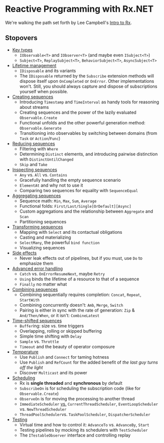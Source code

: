 # Reactive Programming with Rx.NET

We're walking the path set forth by Lee Campbell's [Intro to Rx].

## Stopovers

* [Key types]
    * `IObservable<T>` and `IObserver<T>` (and maybe even `ISubject<T>`)
    * `Subject<T>`, `ReplaySubject<T>`, `BehaviorSubject<T>`, `AsyncSubject<T>`
* [Lifetime management]
    * `IDisposable` and its variants
    * The `IDisposable` returned by the `Subscribe` extension methods will dispose itself upon `OnCompleted` or `OnError`. Other implementations won't. Still, you should always capture and dispose of subscriptions yourself when possible.
* [Creating sequences]
    * Introducing `Timestamp` and `TimeInterval` as handy tools for reasoning about streams
    * Creating sequences and the power of the lazily evaluated `Observable.Create`
    * Functional unfolds and the other powerful generation method: `Observable.Generate`
    * Transitioning into observables by switching between domains (from `Task` or `Action`/`Func`)
* [Reducing sequences]
    * Filtering with `Where`
    * Determining `Distinct` elements, and introducing pairwise distinction with `DistinctUntilChanged`
    * `Skip` and `Take`
* [Inspecting sequences]
    * `Any` vs. `All` vs. `Contains`
    * Gracefully handling the empty sequence scenario
    * `ElementAt` and why not to use it
    * Comparing two sequences for equality with `SequenceEqual`
* [Aggregating sequences]
    * Sequence math: `Min`, `Max`, `Sum`, `Average`
    * Functional folds: `First/Last/Single[OrDefault][Async]`
    * Custom aggregations and the relationship between `Aggregate` and `Scan`
    * Partitioning sequences
* [Transforming sequences]
    * Mapping with `Select` and its contactual obligations
    * Casting and materializing
    * `SelectMany`, the powerful `bind function`
    * Visualizing sequences
* [Side effects]
    * Never leak effects out of pipelines, but if you must, use `Do` to emphasize them
* [Advanced error handling]
    * `Catch` vs. `OnErrorResumeNext`, maybe `Retry`
    * `Using` binds the lifetime of a resource to that of a sequence
    * `Finally` no matter what
* [Combining sequences]
    * Combining sequentially requires completion: `Concat`, `Repeat`, `StartWith`
    * Combining concurrently doesn't: `Amb`, `Merge`, `Switch`
    * Pairing is either in sync with the rate of generation: `Zip` & `And/Then/When`, or it isn't: `CombineLatest`
* [Time-shifted sequences]
    * `Buffer`ing: size vs. time triggers
    * Overlapping, rolling or skipped buffering
    * Simple time shifting with `Delay`
    * `Sample` vs. `Throttle`
    * `Timeout` and the beauty of operator composure
* [Temperature]
    * Use `Publish` and `Connect` for taming hotness
    * Use `Publish` and `RefCount` for the added benefit of *the last guy turns off the light*
    * Discover `Multicast` and its power
* [Scheduling]
    * Rx is **single threaded** and **synchronous** by default
    * `SubscribeOn` is for scheduling the subscription code (like for `Observable.Create`)
    * `ObserveOn` is for moving the processing to another thread
    * `ImmediateScheduler` [vs.] `CurrentThreadScheduler`, `EventLoopScheduler` vs. `NewThreadScheduler`
    * `ThreadPoolScheduler`vs. `TaskPoolScheduler`, `DispatcherScheduler`
* [Testing]
    * Virtual time and how to control it: `AdvanceTo` vs. `AdvanceBy`, `Start`
    * Testing pipelines by mocking its schedulers with `TestScheduler`
    * The `ITestableObserver` interface and controlling replay

[Intro to Rx]: <http://introtorx.com/>
[Key types]: <https://github.com/panteamihai/workshop-rx/blob/master/RxWorkshop/KeyTypes.cs>
[Lifetime management]: <https://github.com/panteamihai/workshop-rx/blob/master/RxWorkshop/LifetimeManagement.cs>
[Creating sequences]: <https://github.com/panteamihai/workshop-rx/blob/master/RxWorkshop/CreatingSequences.cs>
[Reducing sequences]: <https://github.com/panteamihai/workshop-rx/blob/master/RxWorkshop/ReducingSequences.cs>
[Inspecting sequences]: <https://github.com/panteamihai/workshop-rx/blob/master/RxWorkshop/InspectingSequences.cs>
[Aggregating sequences]: <https://github.com/panteamihai/workshop-rx/blob/master/RxWorkshop/AggregatingSequences.cs>
[Transforming sequences]: <https://github.com/panteamihai/workshop-rx/blob/master/RxWorkshop/TransformingSequences.cs>
[Side effects]: <https://github.com/panteamihai/workshop-rx/blob/master/RxWorkshop/SideEffects.cs>
[Advanced error handling]: <https://github.com/panteamihai/workshop-rx/blob/master/RxWorkshop/AdvancedErrorHandling.cs>
[Combining sequences]: <https://github.com/panteamihai/workshop-rx/blob/master/RxWorkshop/CombiningSequences.cs>
[Time-shifted sequences]: <https://github.com/panteamihai/workshop-rx/blob/master/RxWorkshop/TimeshiftedSequences.cs>
[Temperature]: <https://github.com/panteamihai/workshop-rx/blob/master/RxWorkshop/Temperature.cs>
[Scheduling]: <https://github.com/panteamihai/workshop-rx/blob/master/RxWorkshop/Scheduling.cs>
[Testing]: <https://github.com/panteamihai/workshop-rx/blob/master/RxWorkshop/Testing.cs>
[vs.]: <https://social.msdn.microsoft.com/Forums/en-US/7f75482f-eff2-4938-9491-47fe870989e8/currentthreadscheduler-vs-immediatescheduler?forum=rx>